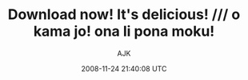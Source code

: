 ---
title: 'Download now! It''s delicious! /// o kama jo! ona li pona moku!'
posts: 2
hash: 'eaCTnKd7'
author: 'AJK'
date: 2008-11-24 21:40:08 UTC
sources:
  - https://tokipona.yahoogroups.narkive.com/eaCTnKd7
---
